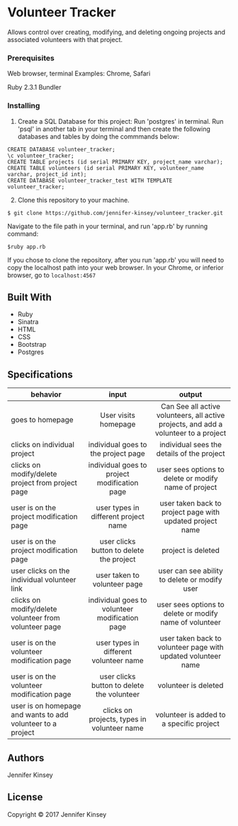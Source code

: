 # Volunteer Tracker

Allows control over creating, modifying, and deleting ongoing projects and associated volunteers with that project.

### Prerequisites

Web browser, terminal
Examples: Chrome, Safari

Ruby 2.3.1
Bundler

### Installing

1) Create a SQL Database for this project:
Run 'postgres' in terminal.
Run 'psql' in another tab in your terminal and then create the following databases and tables by doing the commmands below:
```
CREATE DATABASE volunteer_tracker;
\c volunteer_tracker;
CREATE TABLE projects (id serial PRIMARY KEY, project_name varchar);
CREATE TABLE volunteers (id serial PRIMARY KEY, volunteer_name varchar, project_id int);
CREATE DATABASE volunteer_tracker_test WITH TEMPLATE volunteer_tracker;
```

2) Clone this repository to your machine.

```
$ git clone https://github.com/jennifer-kinsey/volunteer_tracker.git
```

 Navigate to the file path in your terminal, and run 'app.rb' by running command:
```
$ruby app.rb
```

  If you chose to clone the repository, after you run 'app.rb' you will need to copy the localhost path into your web browser. In your Chrome, or inferior browser, go to `localhost:4567`

## Built With

* Ruby
* Sinatra
* HTML
* CSS
* Bootstrap
* Postgres

## Specifications

| behavior |  input   |  output  |
|----------|:--------:|:--------:|
|goes to homepage| User visits homepage|Can See all active volunteers, all active projects, and add a volunteer to a project|
|clicks on individual project | individual goes to the project page | individual sees the details of the project|
|clicks on modify/delete project from project page | individual goes to project modification page | user sees options to delete or modify name of project|
|user is on the project modification page | user types in different project name | user taken back to project page with updated project name|
|user is on the project modification page | user clicks button to delete the project | project is deleted|
|user clicks on the individual volunteer link | user taken to volunteer page | user can see ability to delete or modify user|
|clicks on modify/delete volunteer from volunteer page | individual goes to volunteer modification page | user sees options to delete or modify name of volunteer|
|user is on the volunteer modification page | user types in different volunteer name | user taken back to volunteer page with updated volunteer name|
|user is on the volunteer modification page | user clicks button to delete the volunteer | volunteer is deleted|
|user is on homepage and wants to add volunteer to a project|clicks on projects, types in volunteer name|volunteer is added to a specific project|

## Authors

Jennifer Kinsey

## License

Copyright © 2017 Jennifer Kinsey
